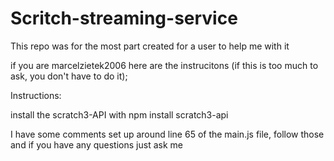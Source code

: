 # Scritch-streaming-service
This repo was for the most part created for a user to help me with it

if you are marcelzietek2006 here are the instrucitons (if this is too much to ask, you don't have to do it);

Instructions:

install the scratch3-API with npm install scratch3-api

I have some comments set up around line 65 of the main.js file, follow those and if you have any questions just ask me
